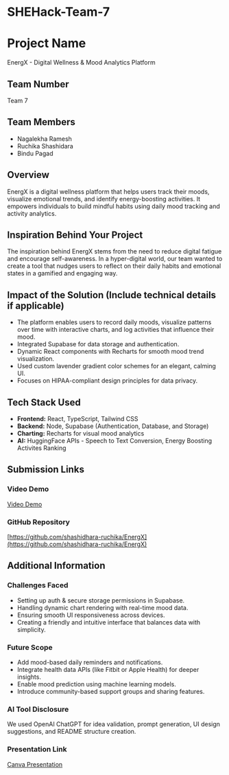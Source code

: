 # SHEHack-Team-7

# Project Name
EnergX - Digital Wellness & Mood Analytics Platform

## Team Number
Team 7

## Team Members
- Nagalekha Ramesh
- Ruchika Shashidara
- Bindu Pagad

## Overview
EnergX is a digital wellness platform that helps users track their moods, visualize emotional trends, and identify energy-boosting activities. It empowers individuals to build mindful habits using daily mood tracking and activity analytics.

## Inspiration Behind Your Project
The inspiration behind EnergX stems from the need to reduce digital fatigue and encourage self-awareness. In a hyper-digital world, our team wanted to create a tool that nudges users to reflect on their daily habits and emotional states in a gamified and engaging way.

## Impact of the Solution (Include technical details if applicable)
- The platform enables users to record daily moods, visualize patterns over time with interactive charts, and log activities that influence their mood.
- Integrated Supabase for data storage and authentication.
- Dynamic React components with Recharts for smooth mood trend visualization.
- Used custom lavender gradient color schemes for an elegant, calming UI.
- Focuses on HIPAA-compliant design principles for data privacy.

## Tech Stack Used
- **Frontend:** React, TypeScript, Tailwind CSS
- **Backend:** Node, Supabase (Authentication, Database, and Storage)
- **Charting:** Recharts for visual mood analytics
- **AI:** HuggingFace APIs - Speech to Text Conversion, Energy Boosting Activites Ranking

## Submission Links

### Video Demo
[Video Demo](https://drive.google.com/drive/folders/1kHy-Wdcf0wly3DxJ5CpspV16h26Arn3D?usp=sharing)

### GitHub Repository
[https://github.com/shashidhara-ruchika/EnergX](https://github.com/shashidhara-ruchika/EnergX)

## Additional Information

### Challenges Faced
- Setting up auth & secure storage permissions in Supabase.
- Handling dynamic chart rendering with real-time mood data.
- Ensuring smooth UI responsiveness across devices.
- Creating a friendly and intuitive interface that balances data with simplicity.

### Future Scope
- Add mood-based daily reminders and notifications.
- Integrate health data APIs (like Fitbit or Apple Health) for deeper insights.
- Enable mood prediction using machine learning models.
- Introduce community-based support groups and sharing features.

### AI Tool Disclosure
We used OpenAI ChatGPT for idea validation, prompt generation, UI design suggestions, and README structure creation.

### Presentation Link
[Canva Presentation](https://www.canva.com/design/DAGikVhqex8/7F14G19RZQVxOB9nXvoxfA/edit?utm_content=DAGikVhqex8&utm_campaign=designshare&utm_medium=link2&utm_source=sharebutton)
